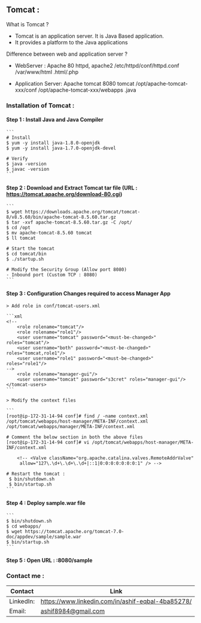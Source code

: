 ## Tomcat :

What is Tomcat ?
- Tomcat is an application server. It is Java Based application.
- It provides a platform to the Java applications

Difference between web and application server ?
- WebServer :
    Apache
    80
    httpd, apache2
    /etc/httpd/conf/httpd.conf
    /var/www/html
    .html/.php
    
- Application Server:
    Apache tomcat
    8080
    tomcat
    /opt/apache-tomcat-xxx/conf
    /opt/apache-tomcat-xxx/webapps
    .java
    
### Installation of Tomcat :

#### Step 1 : Install Java and Java Compiler

    ```
    # Install
    $ yum -y install java-1.8.0-openjdk
	$ yum -y install java-1.7.0-openjdk-devel

    # Verify
    $ java -version
    $ javac -version
    ```

#### Step 2 : Download and Extract Tomcat tar file (URL : https://tomcat.apache.org/download-80.cgi)

    ```
    $ wget https://downloads.apache.org/tomcat/tomcat-8/v8.5.60/bin/apache-tomcat-8.5.60.tar.gz
    $ tar -xvf apache-tomcat-8.5.60.tar.gz -C /opt/
    $ cd /opt
    $ mv apache-tomcat-8.5.60 tomcat
    $ ll tomcat

    # Start the tomcat
    $ cd tomcat/bin
    $ ./startup.sh

    # Modify the Security Group (Allow port 8080)
    - Inbound port (Custom TCP : 8080)
    ```

#### Step 3 : Configuration Changes required to access Manager App

    > Add role in conf/tomcat-users.xml

    ```xml
    <!--
        <role rolename="tomcat"/>
        <role rolename="role1"/>
        <user username="tomcat" password="<must-be-changed>" roles="tomcat"/>
        <user username="both" password="<must-be-changed>" roles="tomcat,role1"/>
        <user username="role1" password="<must-be-changed>" roles="role1"/>
    -->
        <role rolename="manager-gui"/>
        <user username="tomcat" password="s3cret" roles="manager-gui"/>
    </tomcat-users>
    ```

    > Modify the context files

    ```
    [root@ip-172-31-14-94 conf]# find / -name context.xml
    /opt/tomcat/webapps/host-manager/META-INF/context.xml
    /opt/tomcat/webapps/manager/META-INF/context.xml

    # Comment the below section in both the above files
    [root@ip-172-31-14-94 conf]# vi /opt/tomcat/webapps/host-manager/META-INF/context.xml

        <!-- <Valve className="org.apache.catalina.valves.RemoteAddrValve"
         allow="127\.\d+\.\d+\.\d+|::1|0:0:0:0:0:0:0:1" /> -->

    # Restart the tomcat :
     $ bin/shutdown.sh
     $ bin/startup.sh
    ```

#### Step 4 : Deploy sample.war file

    ```
    $ bin/shutdown.sh
    $ cd webapps/
    $ wget https://tomcat.apache.org/tomcat-7.0-doc/appdev/sample/sample.war
    $ bin/startup.sh
    ```
#### Step 5 : Open URL : <ip>:8080/sample

### Contact me :

Contact | Link
------------- | -------------
LinkedIn:  |https://www.linkedin.com/in/ashif-eqbal-4ba85278/
Email:  | ashif8984@gmail.com
